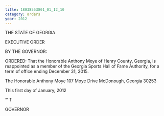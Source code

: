 ```yaml
---
title: 18038553801_01_12_10
category: orders
year: 2012
---
```

  

THE STATE OF GEORGIA

EXECUTIVE ORDER

BY THE GOVERNOR:

ORDERED: That the Honorable Anthony Moye of Henry County, Georgia, is
reappointed as a member of the Georgia Sports Hall of Fame
Authority, for a term of office ending December 31, 2015.

The Honorable Anthony Moye
107 Moye Drive
McDonough, Georgia 30253

This first day of January, 2012

 
    

“' 1' 

GOVERNOR

